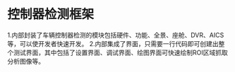 # 控制器检测框架
1.内部封装了车辆控制器检测的模块包括硬件、功能、全景、座舱、DVR、AICS等，可以使开发者快速开发。
2.内部集成了界面，只需要一行代码即可创建出整个测试界面，其中包括了设置界面、调试界面、绘图界面可快速绘制ROI区域抓取分析图像等。
